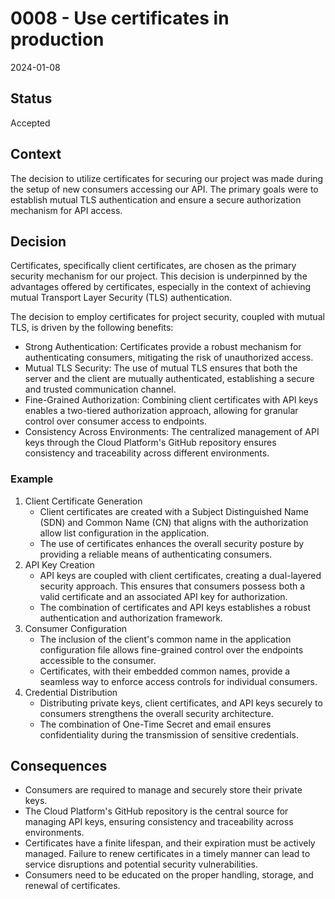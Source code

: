 # 0008 - Use certificates in production

2024-01-08

## Status

Accepted

## Context

The decision to utilize certificates for securing our project was made during the setup of new consumers accessing our API. The primary goals were to establish mutual TLS authentication and ensure a secure authorization mechanism for API access.

## Decision

Certificates, specifically client certificates, are chosen as the primary security mechanism for our project. This decision is underpinned by the advantages offered by certificates, especially in the context of achieving mutual Transport Layer Security (TLS) authentication.

The decision to employ certificates for project security, coupled with mutual TLS, is driven by the following benefits:
- Strong Authentication: Certificates provide a robust mechanism for authenticating consumers, mitigating the risk of unauthorized access.
- Mutual TLS Security: The use of mutual TLS ensures that both the server and the client are mutually authenticated, establishing a secure and trusted communication channel.
- Fine-Grained Authorization: Combining client certificates with API keys enables a two-tiered authorization approach, allowing for granular control over consumer access to endpoints.
- Consistency Across Environments: The centralized management of API keys through the Cloud Platform's GitHub repository ensures consistency and traceability across different environments.

### Example

1. Client Certificate Generation
   - Client certificates are created with a Subject Distinguished Name (SDN) and Common Name (CN) that aligns with the authorization allow list configuration in the application.
   - The use of certificates enhances the overall security posture by providing a reliable means of authenticating consumers.
2. API Key Creation
    - API keys are coupled with client certificates, creating a dual-layered security approach. This ensures that consumers possess both a valid certificate and an associated API key for authorization.
    - The combination of certificates and API keys establishes a robust authentication and authorization framework.
3. Consumer Configuration
   - The inclusion of the client's common name in the application configuration file allows fine-grained control over the endpoints accessible to the consumer.
   - Certificates, with their embedded common names, provide a seamless way to enforce access controls for individual consumers.
4. Credential Distribution
    - Distributing private keys, client certificates, and API keys securely to consumers strengthens the overall security architecture.
    - The combination of One-Time Secret and email ensures confidentiality during the transmission of sensitive credentials.

## Consequences

- Consumers are required to manage and securely store their private keys.
- The Cloud Platform's GitHub repository is the central source for managing API keys, ensuring consistency and traceability across environments.
- Certificates have a finite lifespan, and their expiration must be actively managed. Failure to renew certificates in a timely manner can lead to service disruptions and potential security vulnerabilities.
- Consumers need to be educated on the proper handling, storage, and renewal of certificates.